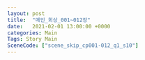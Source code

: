 ```yaml
---
layout: post
title:  "메인_회상_001~012장"
date:   2021-02-01 13:00:00 +0000
categories: Main
Tags: Story Main
SceneCode: ["scene_skip_cp001-012_q1_s10"]
---
```

